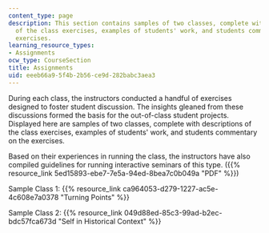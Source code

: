 ```yaml
---
content_type: page
description: This section contains samples of two classes, complete with descriptions
  of the class exercises, examples of students' work, and students commentary on the
  exercises.
learning_resource_types:
- Assignments
ocw_type: CourseSection
title: Assignments
uid: eeeb66a9-5f4b-2b56-ce9d-282babc3aea3
---
```


During each class, the instructors conducted a handful of exercises designed to foster student discussion. The insights gleaned from these discussions formed the basis for the out-of-class student projects. Displayed here are samples of two classes, complete with descriptions of the class exercises, examples of students' work, and students commentary on the exercises.

Based on their experiences in running the class, the instructors have also compiled guidelines for running interactive seminars of this type. ({{% resource_link 5ed15893-ebe7-7e5a-94ed-8bea7c0b049a "PDF" %}})

Sample Class 1: {{% resource_link ca964053-d279-1227-ac5e-4c608e7a0378 "Turning Points" %}}

Sample Class 2: {{% resource_link 049d88ed-85c3-99ad-b2ec-bdc57fca673d "Self in Historical Context" %}}